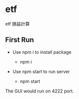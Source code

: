 # etf

etf 損益計算

## First Run

- Use npm i to install package

  - npm i

- Use npm start to run server

  - npm start

The GUI would run on 4222 port.

